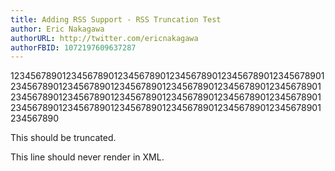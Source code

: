 ```yaml
---
title: Adding RSS Support - RSS Truncation Test
author: Eric Nakagawa
authorURL: http://twitter.com/ericnakagawa
authorFBID: 1072197609637287
---
```


1234567890123456789012345678901234567890123456789012345678901234567890123456789012345678901234567890123456789012345678901234567890123456789012345678901234567890123456789012345678901234567890123456789012345678901234567890123456789012345678901234567890

This should be truncated.

<!--truncate-->

This line should never render in XML.
